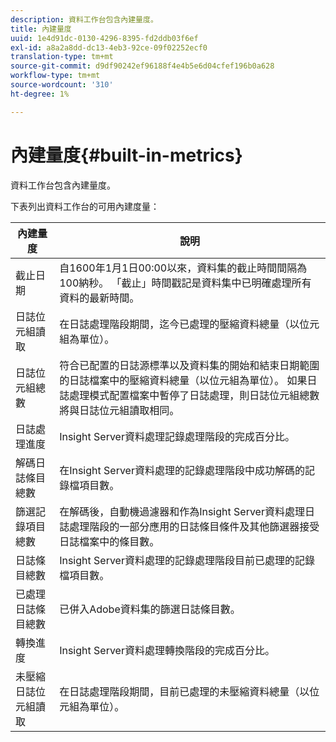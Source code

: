 ```yaml
---
description: 資料工作台包含內建量度。
title: 內建量度
uuid: 1e4d91dc-0130-4296-8395-fd2ddb03f6ef
exl-id: a8a2a8dd-dc13-4eb3-92ce-09f02252ecf0
translation-type: tm+mt
source-git-commit: d9df90242ef96188f4e4b5e6d04cfef196b0a628
workflow-type: tm+mt
source-wordcount: '310'
ht-degree: 1%

---
```


# 內建量度{#built-in-metrics}

資料工作台包含內建量度。

下表列出資料工作台的可用內建度量：

| 內建量度 | 說明 |
|---|---|
| 截止日期 | 自1600年1月1日00:00以來，資料集的截止時間間隔為100納秒。 「截止」時間戳記是資料集中已明確處理所有資料的最新時間。 |
| 日誌位元組讀取 | 在日誌處理階段期間，迄今已處理的壓縮資料總量（以位元組為單位）。 |
| 日誌位元組總數 | 符合已配置的日誌源標準以及資料集的開始和結束日期範圍的日誌檔案中的壓縮資料總量（以位元組為單位）。 如果日誌處理模式配置檔案中暫停了日誌處理，則日誌位元組總數將與日誌位元組讀取相同。 |
| 日誌處理進度 | Insight Server資料處理記錄處理階段的完成百分比。 |
| 解碼日誌條目總數 | 在Insight Server資料處理的記錄處理階段中成功解碼的記錄檔項目數。 |
| 篩選記錄項目總數 | 在解碼後，自動機過濾器和作為Insight Server資料處理日誌處理階段的一部分應用的日誌條目條件及其他篩選器接受日誌檔案中的條目數。 |
| 日誌條目總數 | Insight Server資料處理的記錄處理階段目前已處理的記錄檔項目數。 |
| 已處理日誌條目總數 | 已併入Adobe資料集的篩選日誌條目數。 |
| 轉換進度 | Insight Server資料處理轉換階段的完成百分比。 |
| 未壓縮日誌位元組讀取 | 在日誌處理階段期間，目前已處理的未壓縮資料總量（以位元組為單位）。 |

